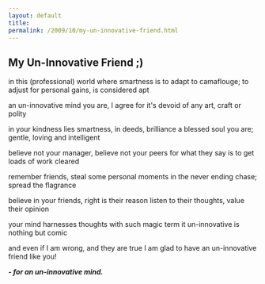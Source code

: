```yaml
---
layout: default
title:
permalink: /2009/10/my-un-innovative-friend.html
---
```


My Un-Innovative Friend ;)
--------------------------

in this (professional) world where smartness is to adapt
to camaflouge; to adjust for personal gains, is considered apt

an un-innovative mind you are, I agree
for it's devoid of any art, craft or polity

in your kindness lies smartness, in deeds, brilliance
a blessed soul you are; gentle, loving and intelligent

believe not your manager, believe not your peers
for what they say is to get loads of work cleared

remember friends, steal some personal moments
in the never ending chase; spread the flagrance

believe in your friends, right is their reason
listen to their thoughts, value their opinion

your mind harnesses thoughts with such magic
term it un-innovative is nothing but comic

and even if I am wrong, and they are true
I am glad to have an un-innovative friend like you!

_**- for an un-innovative mind.**_
